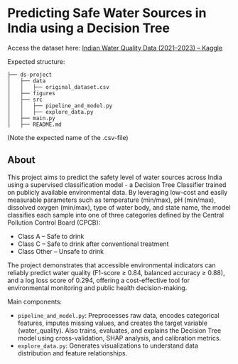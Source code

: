 # Predicting Safe Water Sources in India using a Decision Tree

Access the dataset here: [Indian Water Quality Data (2021–2023) – Kaggle](https://www.kaggle.com/datasets/rishabchitloor/indian-water-quality-data-2021-2023)

Expected structure:
```
├── ds-project
│   ├── data
│   │   ├── original_dataset.csv
│   ├── figures
│   ├── src
│   │   ├── pipeline_and_model.py
│   │   ├── explore_data.py
│   ├── main.py
│   ├── README.md
```
(Note the expected name of the .csv-file)

## About
This project aims to predict the safety level of water sources across India using a supervised classification model - a Decision Tree Classifier trained on publicly available environmental data.
By leveraging low-cost and easily measurable parameters such as temperature (min/max), pH (min/max), dissolved oxygen (min/max), type of water body, and state name, the model classifies each sample into one of three categories defined by the Central Pollution Control Board (CPCB):

- Class A – Safe to drink
- Class C – Safe to drink after conventional treatment
- Class Other – Unsafe to drink

The project demonstrates that accessible environmental indicators can reliably predict water quality (F1-score ≥ 0.84, balanced accuracy ≥ 0.88), and a log loss score of 0.294, offering a cost-effective tool for environmental monitoring and public health decision-making.

Main components:

- ```pipeline_and_model.py```: Preprocesses raw data, encodes categorical features, imputes missing values, and creates the target variable (water_quality). Also trains, evaluates, and explains the Decision Tree model using cross-validation, SHAP analysis, and calibration metrics.
- ```explore_data.py```: Generates visualizations to understand data distribution and feature relationships.

<!--- ## Instructions:
Fork the repo. The original dataset is included in folder ```data/``` and thus does not need to be downloaded.

Running the main script calls the following methods:
1. ```PrepareData()``` from ```data_preparation.py``` which cleans the original dataset and outputs ```cleaned_dataset.csv``` (which is used in the remaining modules).
2. ```ModelDataAndEvaluate()``` from ```data_modeling–and–model_evaluation.py```, which models a decision tree and evaluates the resuls.
3. ```ExploreData()``` from ```data_evaluation.py```, which saves 5 insightful visualizations to ```figures/data-exploration/``` folder.



 -->
